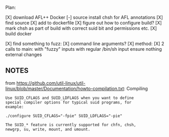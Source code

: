 Plan:

[X] download AFL++ Docker
[-] source install chsh for AFL annotations
  [X] find source
  [X] add to dockerfile
  [X] figure out how to configure build?
     [X] mark chsh as part of build with correct suid bit and permissions etc.
  [X] build docker

[X] find something to fuzz:
  [X] command line arguments?
[X] method:
  [X] 2 calls to main:
  with "fuzzy" inputs
  with regular /bin/sh input
  ensure nothing external changes


##  NOTES
from https://github.com/util-linux/util-linux/blob/master/Documentation/howto-compilation.txt:
Compiling

	Use SUID_CFLAGS and SUID_LDFLAGS when you want to define
	special compiler options for typical suid programs, for
	example:

	./configure SUID_CFLAGS="-fpie" SUID_LDFLAGS="-pie"

	The SUID_* feature is currently supported for chfn, chsh,
	newgrp, su, write, mount, and umount.